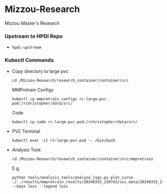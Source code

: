 # Mizzou-Research
Mizzou Master's Research


### Upstream to HPDI Repo
 - ```hpdi-upstream```

 

### Kubectl Commands
 - Copy directory to large pvc
    ```console
    cd /Mizzou-Research/research_container/container/src
    ```
    MMPretrain Configs
    ```
    kubectl cp mmpretrain_configs rc-large-pvc-pod:/rchristopher/data/src/
    ```
    Code
    ```
    kubectl cp code rc-large-pvc-pod:/rchristopher/data/src/
    ```
 - PVC Terminal
    ```console
    kubectl exec -it rc-large-pvc-pod -- /bin/bash
    ```

- Analysis Took
    ```console
    cd /Mizzou-Research/research_container/container/src/mmpretrain
    ```
    E.g.
    ```
    python tools/analysis_tools/analyze_logs.py plot_curve ./../results/mmpretrain_results/20240315_210743/vis_data/20240315_210743.json --keys loss --legend loss
    ```
